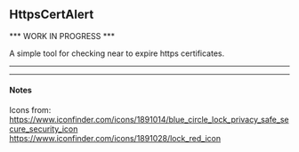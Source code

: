 ﻿## HttpsCertAlert

*** WORK IN PROGRESS ***

A simple tool for checking near to expire https certificates.


---
---

#### Notes

Icons from:
https://www.iconfinder.com/icons/1891014/blue_circle_lock_privacy_safe_secure_security_icon
https://www.iconfinder.com/icons/1891028/lock_red_icon

